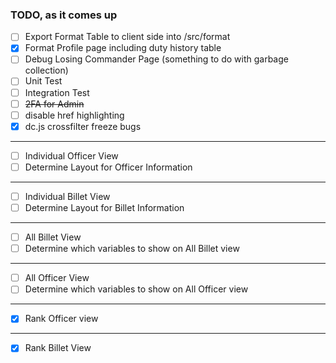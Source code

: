 ### TODO, as it comes up

- [ ] Export Format Table to client side into /src/format
- [x] Format Profile page including duty history table
- [ ] Debug Losing Commander Page (something to do with garbage collection)
- [ ] Unit Test
- [ ] Integration Test
- [ ] ~~2FA for Admin~~
- [ ] disable href highlighting
- [x] dc.js crossfilter freeze bugs
---

- [ ] Individual Officer View
- [ ] Determine Layout for Officer Information

---

- [ ] Individual Billet View
- [ ] Determine Layout for Billet Information

---

- [ ] All Billet View
- [ ] Determine which variables to show on All Billet view

---

- [ ] All Officer View
- [ ] Determine which variables to show on All Officer view

---

- [x] Rank Officer view

---

- [x] Rank Billet View
